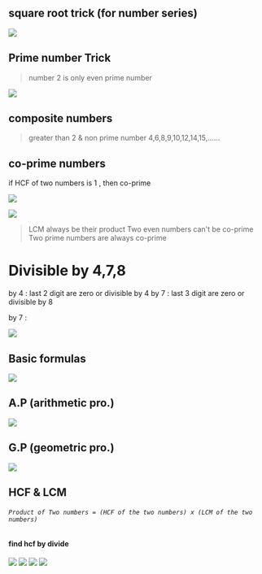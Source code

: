 
## square root trick (for number series)


![](attachments/Pasted%20image%2020240921122105.png)


## Prime number Trick

> number 2 is only even prime number 


![](attachments/Pasted%20image%2020240921131831.png)

## composite numbers

> greater than 2 & non prime number
> 4,6,8,9,10,12,14,15,......

## co-prime numbers

if HCF of two numbers is 1 , then co-prime

![](attachments/Pasted%20image%2020240921123513.png)

![](attachments/Pasted%20image%2020240921123527.png)

> LCM always be their product 
> Two even numbers can't be co-prime
> Two prime numbers are always co-prime


# Divisible by 4,7,8

by 4 : last 2 digit are zero or divisible by 4 
by 7 : last 3 digit are zero or divisible by 8

by 7 :

![](attachments/Pasted%20image%2020240921124534.png)


## Basic formulas

![](attachments/Pasted%20image%2020240921125204.png)



## A.P (arithmetic pro.)

![](attachments/Pasted%20image%2020240921143000.png)

## G.P (geometric pro.)

![](attachments/Pasted%20image%2020240921143448.png)

## HCF & LCM

###### `Product of Two numbers = (HCF of the two numbers) x (LCM of the two numbers)`

#### find hcf by divide

![](attachments/Pasted%20image%2020240922111502.png)
![](attachments/Pasted%20image%2020240922113056.png)
![](attachments/Pasted%20image%2020240922113249.png)
![](attachments/Pasted%20image%2020240922113708.png)





